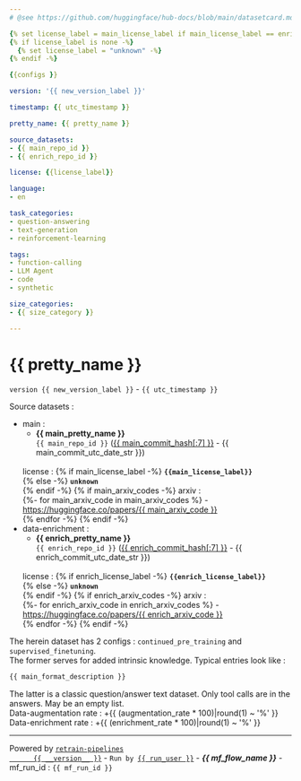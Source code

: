 ```yaml
---
# @see https://github.com/huggingface/hub-docs/blob/main/datasetcard.md

{% set license_label = main_license_label if main_license_label == enrich_license_label or not (main_license_label and enrich_license_label) else none -%}
{% if license_label is none -%}
  {% set license_label = "unknown" -%}
{% endif -%}

{{configs }}

version: '{{ new_version_label }}'

timestamp: {{ utc_timestamp }}

pretty_name: {{ pretty_name }}

source_datasets:
- {{ main_repo_id }}
- {{ enrich_repo_id }}

license: {{license_label}}

language:
- en

task_categories:
- question-answering
- text-generation
- reinforcement-learning

tags:
- function-calling
- LLM Agent
- code
- synthetic

size_categories:
- {{ size_category }}

---
```


# {{ pretty_name }}

`version {{ new_version_label }}`  -  `{{ utc_timestamp }}`

Source datasets :
  - main&nbsp;:
    - <b>{{ main_pretty_name }}</b><br />
    `{{ main_repo_id }}`
    (<a href="https://huggingface.co/datasets/{{ main_repo_id }}/blob/{{ main_commit_hash }}/README.md"
        target="_blank">{{ main_commit_hash[:7] }}</a> - {{ main_commit_utc_date_str }})
    <br />
    license&nbsp;:
    {% if main_license_label -%}
    <b><code>{{main_license_label}}</code></b><br />
    {% else -%}
    <b><code>unknown</code></b><br />
    {% endif -%}
    {% if main_arxiv_codes -%}
    arxiv&nbsp;:<br />
    {%- for main_arxiv_code in main_arxiv_codes %}
      - <a href="https://huggingface.co/papers/{{ main_arxiv_code }}"
           target="_blank">https://huggingface.co/papers/{{ main_arxiv_code }}</a><br />
    {% endfor -%}
    {% endif -%}
    <br />
  - data-enrichment&nbsp;:
    - <b>{{ enrich_pretty_name }}</b><br />
    `{{ enrich_repo_id }}`
    (<a href="https://huggingface.co/datasets/{{ enrich_repo_id }}/blob/{{ enrich_commit_hash }}/README.md"
        target="_blank">{{ enrich_commit_hash[:7] }}</a> - {{ enrich_commit_utc_date_str }})
    <br />
    license&nbsp;:
    {% if enrich_license_label -%}
    <b><code>{{enrich_license_label}}</code></b><br />
    {% else -%}
    <b><code>unknown</code></b><br />
    {% endif -%}
    {% if enrich_arxiv_codes -%}
    arxiv&nbsp;:<br />
    {%- for enrich_arxiv_code in enrich_arxiv_codes %}
      - <a href="https://huggingface.co/papers/{{ enrich_arxiv_code }}"
           target="_blank">https://huggingface.co/papers/{{ enrich_arxiv_code }}</a><br />
    {% endfor -%}
    {% endif -%}
    <br />

The herein dataset has 2 configs : `continued_pre_training` and `supervised_finetuning`.<br />
The former serves for added intrinsic knowledge. Typical entries look like&nbsp;:<br />
```python
{{ main_format_description }}
```
The latter is a classic question/answer text dataset. Only tool calls are in the answers. May be an empty list.<br />
Data-augmentation rate&nbsp;: +{{ (augmentation_rate * 100)|round(1) ~ '%' }}<br />
Data-enrichment rate&nbsp;: +{{ (enrichment_rate * 100)|round(1) ~ '%' }}<br />

<hr />
Powered by
<code><a target="_blank"
         href="https://pypi.org/project/retrain-pipelines/">retrain-pipelines
      {{ __version__ }}</a></code> - 
<code>Run by <a target="_blank" href="https://huggingface.co/{{ run_user }}">{{ run_user }}</a></code> -
<em><b>{{ mf_flow_name }}</b></em> - mf_run_id&nbsp;: <code>{{ mf_run_id }}</code>

